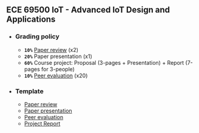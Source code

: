 ## ECE 69500 IoT - Advanced IoT Design and Applications

* ### Grading policy
  * **```10%```** [Paper review](https://docs.google.com/spreadsheets/d/1A1qAF9cIAwDyDGS6gT8t_i145R8hygVCzgcJHRVeBIQ/edit?usp=sharing) (x2)
  * **```20%```** Paper presentation (x1)
  * **```60%```** Course project: Proposal (3-pages + Presentation) + Report (7-pages for 3-people)
  * **```10%```** [Peer evaluation](https://forms.gle/FNo9Xiib6zefbdip8) (x20)
  
* ### Template
  * [Paper review](https://docs.google.com/document/d/1WJCTJA4XIzuo1VKKWZBGOwia2d_44NxofSq0eLU4G-8/edit#heading=h.5s9ujjful668)
  * [Paper presentation](https://docs.google.com/presentation/d/1I5dY-idtY4rvyUngbMdGu8alkt-nzWErT5nYhZwYeww/edit#slide=id.gf4968908a5_1_190)
  * [Peer evaluation](https://docs.google.com/document/d/1MLv4mWAOdYq6g6PG0-Ri5VhrF6bQyeLlVCWDMlXh2w8/edit#heading=h.n0cbuabx5bw8)
  * [Project Report](https://www.ieee.org/conferences/publishing/templates.html)